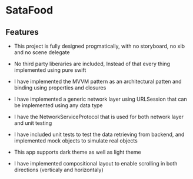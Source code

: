 #  SataFood

## Features

* This project is fully designed progmatically, with no storyboard, no xib and no scene delegate

* No third party liberaries are included, Instead of that every thing implemented using pure swift

* I have implemented the MVVM pattern as an architectural patten and binding using properties and closures

* I have implemented a generic network layer using URLSession that can be implemented using any data type

* I have the NetworkServiceProtocol that is used for both network layer and unit testing

* I have included unit tests to test the data retrieving from backend, and implemented mock objects to simulate real objects

* This app supports dark theme as well as light theme

* I have implemented compositional layout to enable scrolling in both directions (verticaly and horizontaly) 

